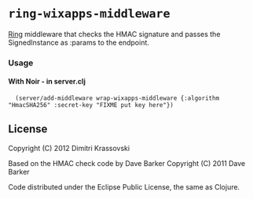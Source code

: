 # `ring-wixapps-middleware`

[Ring](http://github.com/mmcgrana/ring) middleware that checks the HMAC signature and passes the SignedInstance as :params to the endpoint.

### Usage

#### With Noir - in server.clj
      (server/add-middleware wrap-wixapps-middleware {:algorithm "HmacSHA256" :secret-key "FIXME put key here"})

## License

Copyright (C) 2012 Dimitri Krassovski

Based on the HMAC check code by Dave Barker
Copyright (C) 2011 Dave Barker


Code distributed under the Eclipse Public License, the same as Clojure.

